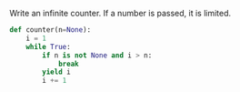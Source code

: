 Write an infinite counter. If a number is passed, it is limited.

```python
def counter(n=None):
    i = 1
    while True:
        if n is not None and i > n:
            break
        yield i
        i += 1
```